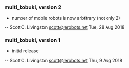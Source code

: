 ### multi_kobuki, version 2

  * number of mobile robots is now arbtitrary (not only 2)

 -- Scott C. Livingston <scott@rerobots.net> Tue, 28 Aug 2018


### multi_kobuki, version 1

  * initial release

 -- Scott C. Livingston <scott@rerobots.net> Thu, 9 Aug 2018
